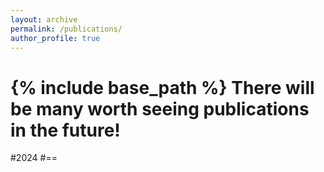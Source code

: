 ```yaml
---
layout: archive
permalink: /publications/
author_profile: true
---
```



{% include base_path %}
There will be many worth seeing publications in the future!
==

#2024
#==
